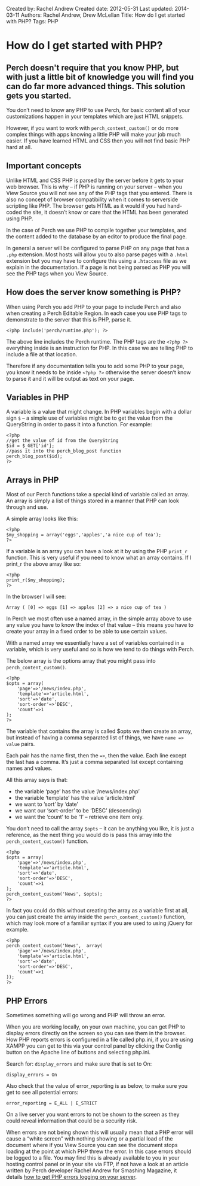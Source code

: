 Created by: Rachel Andrew
Created date: 2012-05-31
Last updated: 2014-03-11
Authors: Rachel Andrew, Drew McLellan
Title: How do I get started with PHP?
Tags: PHP

# How do I get started with PHP?

## Perch doesn't require that you know PHP, but with just a little bit of knowledge you will find you can do far more advanced things. This solution gets you started.

You don’t need to know any PHP to use Perch, for basic content all of your customizations happen in your templates which are just HTML snippets.

However, if you want to work with `perch_content_custom()` or do more complex things with apps knowing a little PHP will make your job much easier. If you have learned HTML and CSS then you will not find basic PHP hard at all.

## Important concepts

Unlike HTML and CSS PHP is parsed by the server before it gets to your web browser. This is why – if PHP is running on your server – when you View Source you will not see any of the PHP tags that you entered. There is also no concept of browser compatibility when it comes to serverside scripting like PHP. The browser gets HTML as it would if you had hand-coded the site, it doesn’t know or care that the HTML has been generated using PHP.

In the case of Perch we use PHP to compile together your templates, and the content added to the database by an editor to produce the final page.

In general a server will be configured to parse PHP on any page that has a `.php` extension. Most hosts will allow you to also parse pages with a `.html` extension but you may have to configure this using a `.htaccess` file as we explain in the documentation. If a page is not being parsed as PHP you will see the PHP tags when you View Source.

## How does the server know something is PHP?

When using Perch you add PHP to your page to include Perch and also when creating a Perch Editable Region. In each case you use PHP tags to demonstrate to the server that this is PHP, parse it.

`<?php include('perch/runtime.php'); ?>`

The above line includes the Perch runtime. The PHP tags are the `<?php ?>` everything inside is an instruction for PHP. In this case we are telling PHP to include a file at that location.

Therefore if any documentation tells you to add some PHP to your page, you know it needs to be inside `<?php ?>` otherwise the server doesn’t know to parse it and it will be output as text on your page.

## Variables in PHP

A variable is a value that might change. In PHP variables begin with a dollar sign `$` – a simple use of variables might be to get the value from the QueryString in order to pass it into a function. For example:

    <?php
    //get the value of id from the QueryString
    $id = $_GET['id'];
    //pass it into the perch_blog_post function
    perch_blog_post($id);
    ?>

## Arrays in PHP

Most of our Perch functions take a special kind of variable called an array. An array is simply a list of things stored in a manner that PHP can look through and use.

A simple array looks like this:

    <?php
    $my_shopping = array('eggs','apples','a nice cup of tea');
    ?>

If a variable is an array you can have a look at it by using the PHP `print_r` function. This is very useful if you need to know what an array contains. If I print_r the above array like so:

    <?php
    print_r($my_shopping);
    ?>

In the browser I will see:

    Array ( [0] => eggs [1] => apples [2] => a nice cup of tea )

In Perch we most often use a named array, in the simple array above to use any value you have to know the index of that value – this means you have to create your array in a fixed order to be able to use certain values.

With a named array we essentially have a set of variables contained in a variable, which is very useful and so is how we tend to do things with Perch.

The below array is the options array that you might pass into `perch_content_custom()`.

    <?php
    $opts = array(
        'page'=>'/news/index.php',
        'template'=>'article.html',
        'sort'=>'date',
        'sort-order'=>'DESC',
        'count'=>1
    );
    ?>

The variable that contains the array is called $opts we then create an array, but instead of having a comma separated list of things, we have `name => value` pairs.

Each pair has the name first, then the `=>`, then the value. Each line except the last has a comma. It’s just a comma separated list except containing names and values.

All this array says is that:

* the variable ‘page’ has the value ‘/news/index.php’
* the variable ‘template’ has the value ‘article.html’
* we want to ‘sort’ by ‘date’
* we want our ‘sort-order’ to be ‘DESC’ (descending)
* we want the ‘count’ to be ‘1’ – retrieve one item only.

You don’t need to call the array `$opts` – it can be anything you like, it is just a reference, as the next thing you would do is pass this array into the `perch_content_custom()` function.

    <?php 
    $opts = array(
        'page'=>'/news/index.php',
        'template'=>'article.html',
        'sort'=>'date',
        'sort-order'=>'DESC',
        'count'=>1
    );
    perch_content_custom('News', $opts); 
    ?>

In fact you could do this without creating the array as a variable first at all, you can just create the array inside the `perch_content_custom()` function, which may look more of a familiar syntax if you are used to using jQuery for example.

    <?php 
    perch_content_custom('News',  array(
        'page'=>'/news/index.php',
        'template'=>'article.html',
        'sort'=>'date',
        'sort-order'=>'DESC',
        'count'=>1
    )); 
    ?>

## PHP Errors

Sometimes something will go wrong and PHP will throw an error.

When you are working locally, on your own machine, you can get PHP to display errors directly on the screen so you can see them in the browser. How PHP reports errors is configured in a file called php.ini, if you are using XAMPP you can get to this via your control panel by clicking the Config button on the Apache line of buttons and selecting php.ini.

Search for: `display_errors` and make sure that is set to On:

    display_errors = On

Also check that the value of error_reporting is as below, to make sure you get to see all potential errors:

    error_reporting = E_ALL | E_STRICT

On a live server you want errors to not be shown to the screen as they could reveal information that could be a security risk.

When errors are not being shown this will usually mean that a PHP error will cause a “white screen” with nothing showing or a partial load of the document where if you View Source you can see the document stops loading at the point at which PHP threw the error. In this case errors should be logged to a file. You may find this is already available to you in your hosting control panel or in your site via FTP, if not have a look at an article written by Perch developer Rachel Andrew for Smashing Magazine, it details [how to get PHP errors logging on your server](http://coding.smashingmagazine.com/2011/11/30/a-guide-to-php-error-messages-for-designers/).